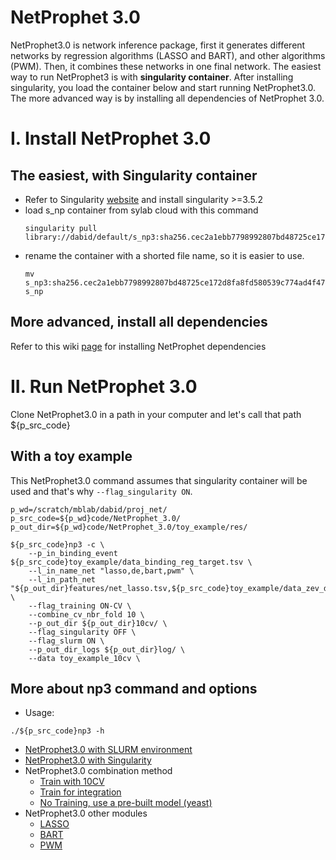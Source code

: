 # NetProphet 3.0
NetProphet3.0 is network inference package, first it generates different networks by regression algorithms (LASSO and BART), and other algorithms (PWM). Then, it combines these networks in one final network. The easiest way to run NetProphet3 is with **singularity container**. After installing singularity, you load the container below and start running NetProphet3.0. The more advanced way is by installing all dependencies of NetProphet 3.0.

# I. Install NetProphet 3.0

## The easiest, with Singularity container

- Refer to Singularity [website](https://singularity.hpcng.org/user-docs/3.6/quick_start.html#quick-installation-steps) and install singularity >=3.5.2
- load s_np container from sylab cloud with this command
   ``` 
   singularity pull library://dabid/default/s_np3:sha256.cec2a1ebb7798992807bd48725ce172d8fa8fd580539c774ad4f478f109ae243
   ```
- rename the container with a shorted file name, so it is easier to use. 
   ``` 
   mv s_np3:sha256.cec2a1ebb7798992807bd48725ce172d8fa8fd580539c774ad4f478f109ae243 s_np 
   ```

## More advanced, install all dependencies
Refer to this wiki [page](https://github.com/BrentLab/NetProphet_3.0/wiki/Advanced-Installation) for installing NetProphet dependencies


# II. Run NetProphet 3.0
Clone NetProphet3.0 in a path in your computer and let's call that path ${p_src_code}

## With a toy example
This NetProphet3.0 command assumes that singularity container will be used and that's why ``` --flag_singularity ON ```.  
```
p_wd=/scratch/mblab/dabid/proj_net/
p_src_code=${p_wd}code/NetProphet_3.0/
p_out_dir=${p_wd}code/NetProphet_3.0/toy_example/res/

${p_src_code}np3 -c \
    --p_in_binding_event ${p_src_code}toy_example/data_binding_reg_target.tsv \
    --l_in_name_net "lasso,de,bart,pwm" \
    --l_in_path_net "${p_out_dir}features/net_lasso.tsv,${p_src_code}toy_example/data_zev_de_shrunken_50_500_indexed,${p_out_dir}features/net_bart.tsv,${p_out_dir}features/net_pwm.tsv" \
    --flag_training ON-CV \
    --combine_cv_nbr_fold 10 \
    --p_out_dir ${p_out_dir}10cv/ \
    --flag_singularity OFF \
    --flag_slurm ON \
    --p_out_dir_logs ${p_out_dir}log/ \
    --data toy_example_10cv \
```
## More about np3 command and options
- Usage: 
```
./${p_src_code}np3 -h 
```
- [NetProphet3.0 with SLURM environment](https://github.com/BrentLab/NetProphet_3.0/wiki/NetProphet-with-SLURM-environment)
- [NetProphet3.0 with Singularity](https://github.com/BrentLab/NetProphet_3.0/wiki/NetProphet-with-Singularity)
- NetProphet3.0 combination method
    - [Train with 10CV](https://github.com/BrentLab/NetProphet_3.0/wiki/10cv)
    - [Train for integration](https://github.com/BrentLab/NetProphet_3.0/wiki/integration)
    - [No Training, use a pre-built model (yeast)](https://github.com/BrentLab/NetProphet_3.0/wiki/yeast_model)
- NetProphet3.0 other modules
    - [LASSO](https://github.com/BrentLab/NetProphet_3.0/wiki/LASSO)
    - [BART](https://github.com/BrentLab/NetProphet_3.0/wiki/BART)
    - [PWM](https://github.com/BrentLab/NetProphet_3.0/wiki/PWM) 
